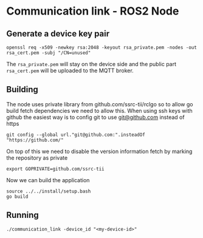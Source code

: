 # Communication link - ROS2 Node

## Generate a device key pair
```
openssl req -x509 -newkey rsa:2048 -keyout rsa_private.pem -nodes -out rsa_cert.pem -subj "/CN=unused"
```
The `rsa_private.pem` will stay on the device side and the public part `rsa_cert.pem` will be uploaded to the MQTT broker.

## Building

The node uses private library from github.com/ssrc-tii/rclgo so to allow go build fetch dependencies we need to allow this. When using ssh keys with github the easiest way is to config git to use git@github.com instead of https
```
git config --global url."git@github.com:".insteadOf "https://github.com/"
```

On top of this we need to disable the version information fetch by marking the repository as private
```
export GOPRIVATE=github.com/ssrc-tii
```

Now we can build the application
```
source ../../install/setup.bash
go build
```

## Running

```
./communication_link -device_id "<my-device-id>"
```
